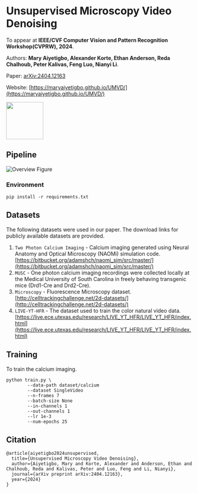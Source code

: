 # Unsupervised Microscopy Video Denoising

To appear at **IEEE/CVF Computer Vision and Pattern Recognition Workshop(CVPRW), 2024**.

Authors: **Mary Aiyetigbo,  Alexander Korte, Ethan Anderson, Reda Chalhoub, Peter Kalivas, Feng Luo, Nianyi Li**.

Paper: [arXiv:2404.12163](https://www.arxiv.org/abs/2404.12163)

Website: [https://maryaiyetigbo.github.io/UMVD/](https://maryaiyetigbo.github.io/UMVD/)

<div>
<img src="https://maryaiyetigbo.github.io/UMVD/assets/highActivity.gif" height="100"/>
<!--
<img src="https://maryaiyetigbo.github.io/UMVD/assets/musc.gif" height="100"/>
<img src="https://maryaiyetigbo.github.io/UMVD/assets/GOWT1.gif" height="100"/> -->
</div>

## Pipeline

![Overview Figure](https://maryaiyetigbo.github.io/UMVD/assets/pipeline_fig.png)


### Environment

```
pip install -r requirements.txt
```

## Datasets
The following datasets were used in our paper. The download links for publicly available datasets are provided. 
1. `Two Photon Calcium Imaging` - Calcium imaging generated using Neural Anatomy and Optical Microscopy (NAOMi) simulation code. [https://bitbucket.org/adamshch/naomi_sim/src/master/](https://bitbucket.org/adamshch/naomi_sim/src/master/)
2. `MUSC` - One photon calcium imaging recordings were collected locally at the Medical University of South Carolina in freely behaving transgenic mice (Drd1-Cre and Drd2-Cre).
3. `Microscopy` - Fluorescence Microscopy dataset. [http://celltrackingchallenge.net/2d-datasets/](http://celltrackingchallenge.net/2d-datasets/)
4. `LIVE-YT-HFR` - The dataset used to train the color natural video data. [https://live.ece.utexas.edu/research/LIVE_YT_HFR/LIVE_YT_HFR/index.html](https://live.ece.utexas.edu/research/LIVE_YT_HFR/LIVE_YT_HFR/index.html)

## Training
To train the calcium imaging.
```shell
python train.py \
        --data-path dataset/calcium
        --dataset SingleVideo
        --n-frames 7
        --batch-size None
        --in-channels 1
        --out-channels 1
        --lr 1e-3
        --num-epochs 25
```

## Citation

```
@article{aiyetigbo2024unsupervised,
  title={Unsupervised Microscopy Video Denoising},
  author={Aiyetigbo, Mary and Korte, Alexander and Anderson, Ethan and Chalhoub, Reda and Kalivas, Peter and Luo, Feng and Li, Nianyi},
  journal={arXiv preprint arXiv:2404.12163},
  year={2024}
}
```

